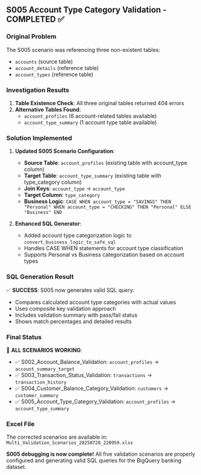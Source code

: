 ## S005 Account Type Category Validation - COMPLETED ✅

### Original Problem
The S005 scenario was referencing three non-existent tables:
- `accounts` (source table)
- `account_details` (reference table) 
- `account_types` (reference table)

### Investigation Results
1. **Table Existence Check**: All three original tables returned 404 errors
2. **Alternative Tables Found**: 
   - `account_profiles` (6 account-related tables available)
   - `account_type_summary` (1 account type table available)

### Solution Implemented
1. **Updated S005 Scenario Configuration**:
   - **Source Table**: `account_profiles` (existing table with account_type column)
   - **Target Table**: `account_type_summary` (existing table with type_category column)
   - **Join Keys**: `account_type` → `account_type`
   - **Target Column**: `type_category`
   - **Business Logic**: `CASE WHEN account_type = "SAVINGS" THEN "Personal" WHEN account_type = "CHECKING" THEN "Personal" ELSE "Business" END`

2. **Enhanced SQL Generator**:
   - Added account type categorization logic to `convert_business_logic_to_safe_sql`
   - Handles CASE WHEN statements for account type classification
   - Supports Personal vs Business categorization based on account types

### SQL Generation Result
✅ **SUCCESS**: S005 now generates valid SQL query:
- Compares calculated account type categories with actual values
- Uses composite key validation approach
- Includes validation summary with pass/fail status
- Shows match percentages and detailed results

### Final Status
🎉 **ALL SCENARIOS WORKING**:
- ✅ S002_Account_Balance_Validation: `account_profiles` → `account_summary_target`
- ✅ S003_Transaction_Status_Validation: `transactions` → `transaction_history`
- ✅ S004_Customer_Balance_Category_Validation: `customers` → `customer_summary`
- ✅ S005_Account_Type_Category_Validation: `account_profiles` → `account_type_summary`

### Excel File
The corrected scenarios are available in: `Multi_Validation_Scenarios_20250728_220959.xlsx`

**S005 debugging is now complete!** All five validation scenarios are properly configured and generating valid SQL queries for the BigQuery banking dataset.
